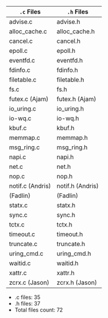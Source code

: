 | `.c` Files             | `.h` Files           |
|------------------------|----------------------|
| advise.c               | advise.h             |
| alloc_cache.c          | alloc_cache.h        |
| cancel.c               | cancel.h             |
| epoll.c                | epoll.h              |
| eventfd.c              | eventfd.h            |
| fdinfo.c               | fdinfo.h             |
| filetable.c            | filetable.h          |
| fs.c                   | fs.h                 |
| futex.c (Ajam)         | futex.h (Ajam)       |
| io_uring.c             | io_uring.h           |
| io-wq.c                | io-wq.h              |
| kbuf.c                 | kbuf.h               |
| memmap.c               | memmap.h             |
| msg_ring.c             | msg_ring.h           |
| napi.c                 | napi.h               |
| net.c                  | net.h                |
| nop.c                  | nop.h                |
| notif.c (Andris)       | notif.h (Andris)     |
|  (Fadlin)              | (Fadlin)             |
| statx.c                | statx.h              |
| sync.c                 | sync.h               |
| tctx.c                 | tctx.h               |
| timeout.c              | timeout.h            |
| truncate.c             | truncate.h           |
| uring_cmd.c            | uring_cmd.h          |
| waitid.c               | waitid.h             |
| xattr.c                | xattr.h              |
| zcrx.c (Jason)         | zcrx.h (Jason)       |
- .c files: 35
- .h files: 37
- Total files count: 72
